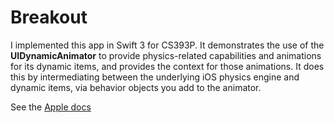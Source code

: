 # Breakout
I implemented this app in Swift 3 for CS393P. It demonstrates the use of the **UIDynamicAnimator** to provide physics-related capabilities and animations for its dynamic items, and provides the context for those animations. It does this by intermediating between the underlying iOS physics engine and dynamic items, via behavior objects you add to the animator.

See the [Apple docs](https://developer.apple.com/reference/uikit/uidynamicanimator)
